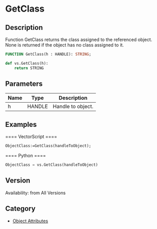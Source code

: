 # GetClass

## Description
Function GetClass returns the class assigned to the referenced object. None is returned if the object has no class assigned to it.

```pascal
FUNCTION GetClass(h : HANDLE): STRING;
```

```python
def vs.GetClass(h):
    return STRING
```

## Parameters
|Name|Type|Description|
|---|---|---|
|h|HANDLE|Handle to object.|

## Examples
==== VectorScript ====
```pascal
ObjectClass:=GetClass(handleToObject);
```
==== Python ====
```python
ObjectClass = vs.GetClass(handleToObject)
```

## Version
Availability: from All Versions

## Category
* [Object Attributes](../Categories/Object%20Attributes.md)
